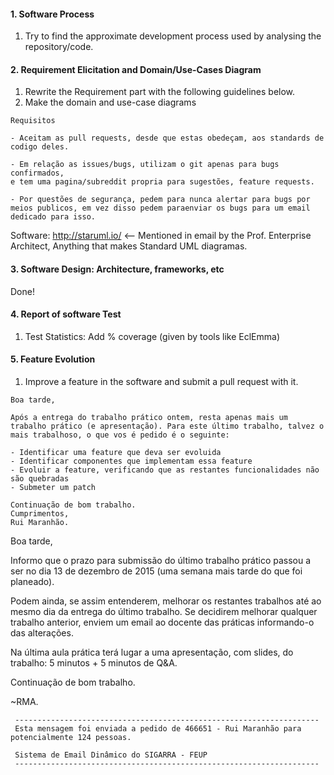 #### 1. Software Process
1. Try to find the approximate development process used by analysing the repository/code.

#### 2. Requirement Elicitation and Domain/Use-Cases Diagram
1. Rewrite the Requirement part with the following guidelines below.
2. Make the domain and use-case diagrams

```
Requisitos

- Aceitam as pull requests, desde que estas obedeçam, aos standards de codigo deles.

- Em relação as issues/bugs, utilizam o git apenas para bugs confirmados, 
e tem uma pagina/subreddit propria para sugestões, feature requests.

- Por questões de segurança, pedem para nunca alertar para bugs por meios publicos, em vez disso pedem paraenviar os bugs para um email 
dedicado para isso.
```

Software:
http://staruml.io/ <-- Mentioned in email by the Prof.
Enterprise Architect, Anything that makes Standard UML diagramas.

#### 3. Software Design: Architecture, frameworks, etc
Done!

#### 4. Report of software Test
1. Test Statistics: Add % coverage (given by tools like EclEmma)

#### 5. Feature Evolution
1. Improve a feature in the software and submit a pull request with it.

```
Boa tarde,

Após a entrega do trabalho prático ontem, resta apenas mais um trabalho prático (e apresentação). Para este último trabalho, talvez o mais trabalhoso, o que vos é pedido é o seguinte:

- Identificar uma feature que deva ser evoluida
- Identificar componentes que implementam essa feature
- Evoluir a feature, verificando que as restantes funcionalidades não são quebradas
- Submeter um patch

Continuação de bom trabalho.
Cumprimentos,
Rui Maranhão.
```

Boa tarde,

Informo que o prazo para submissão do último trabalho prático passou a ser no dia 13 de dezembro de 2015 (uma semana mais tarde do que foi planeado).

Podem ainda, se assim entenderem, melhorar os restantes trabalhos até ao mesmo dia da entrega do último trabalho. Se decidirem melhorar qualquer trabalho anterior, enviem um email ao docente das práticas informando-o das alterações.

Na última aula prática terá lugar a uma apresentação, com slides, do trabalho: 5 minutos + 5 minutos de Q&A.

Continuação de bom trabalho.

~RMA.

     --------------------------------------------------------------------
     Esta mensagem foi enviada a pedido de 466651 - Rui Maranhão para potencialmente 124 pessoas.

     Sistema de Email Dinâmico do SIGARRA - FEUP
     --------------------------------------------------------------------
